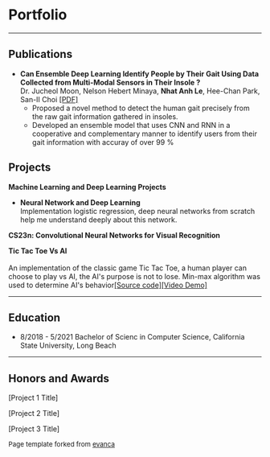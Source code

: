 # Portfolio

---
## Publications
- **Can Ensemble Deep Learning Identify People by Their Gait Using Data Collected from Multi-Modal Sensors in Their Insole ?**
<br>Dr. Jucheol Moon, Nelson Hebert Minaya, **Nhat Anh Le**, Hee-Chan Park, San-II Choi [[PDF]](https://www.mdpi.com/1424-8220/20/14/4001)<br>
  - Proposed a novel method to detect the human gait precisely from the raw gait information gathered in insoles. 
  - Developed an ensemble model that uses CNN and RNN in a cooperative and complementary manner to identify users from their gait information with accuray of over 99 %
  
## Projects

**Machine Learning and Deep Learning Projects**<br>
- **Neural Network and Deep Learning**<br>
Implementation logistic regression, deep neural networks from scratch help me understand deeply about 
this network.


**CS23n: Convolutional Neural Networks for Visual Recognition**




**Tic Tac Toe Vs AI**
<br><br>An implementation of the classic game Tic Tac Toe, a human player can choose to play vs AI, the AI's purpose is not to lose. Min-max algorithm was used to determine AI's behavior[[Source code]](google.com)[[Video Demo]](https://www.youtube.com/watch?v=R0m18zlawGU)


---

## Education
- 8/2018 - 5/2021 Bachelor of Scienc in Computer Science, California State University, Long Beach



---

## Honors and Awards

[Project 1 Title]



[Project 2 Title]



[Project 3 Title]







<p style="font-size:13px">Page template forked from <a href="https://github.com/evanca/quick-portfolio">evanca</a></p>
<!-- Remove above link if you don't want to attibute -->
